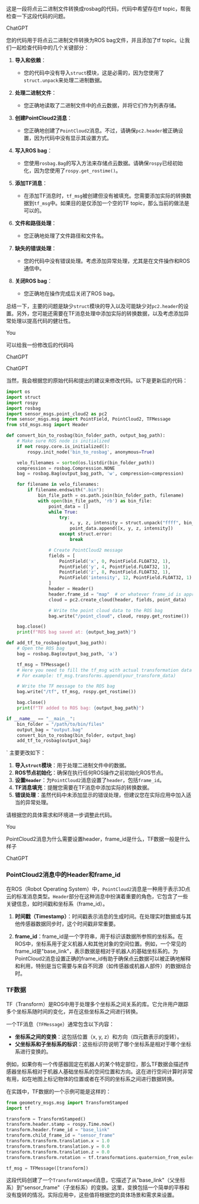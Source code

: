 这是一段将点云二进制文件转换成rosbag的代码，代码中希望存在tf topic，帮我检查一下这段代码的问题。

ChatGPT

您的代码用于将点云二进制文件转换为ROS bag文件，并且添加了tf topic。让我们一起检查代码中的几个关键部分：

1. **导入和依赖**：
    
    - 您的代码中没有导入`struct`模块，这是必需的，因为您使用了`struct.unpack`来处理二进制数据。
2. **处理二进制文件**：
    
    - 您正确地读取了二进制文件中的点云数据，并将它们作为列表存储。
3. **创建PointCloud2消息**：
    
    - 您正确地创建了`PointCloud2`消息。不过，请确保`pc2.header`被正确设置，因为代码中没有显示其设置方式。
4. **写入ROS bag**：
    
    - 您使用`rosbag.Bag`的写入方法来存储点云数据。请确保`rospy`已经初始化，因为您使用了`rospy.get_rostime()`。
5. **添加TF消息**：
    
    - 在添加TF消息时，`tf_msg`被创建但没有被填充。您需要添加实际的转换数据到`tf_msg`中。如果目的是仅添加一个空的TF topic，那么当前的做法是可以的。
6. **文件和路径处理**：
    
    - 您正确地处理了文件路径和文件名。
7. **缺失的错误处理**：
    
    - 您的代码中没有错误处理。考虑添加异常处理，尤其是在文件操作和ROS通信中。
8. **关闭ROS bag**：
    
    - 您正确地在操作完成后关闭了ROS bag。

总结一下，主要的问题是缺少`struct`模块的导入以及可能缺少对`pc2.header`的设置。另外，您可能还需要在TF消息处理中添加实际的转换数据，以及考虑添加异常处理以提高代码的健壮性。


You

可以给我一份修改后的代码吗

ChatGPT

ChatGPT

当然，我会根据您的原始代码和提出的建议来修改代码。以下是更新后的代码：

```python
import os
import struct
import rospy
import rosbag
import sensor_msgs.point_cloud2 as pc2
from sensor_msgs.msg import PointField, PointCloud2, TFMessage
from std_msgs.msg import Header

def convert_bin_to_rosbag(bin_folder_path, output_bag_path):
    # Make sure ROS node is initialized
    if not rospy.core.is_initialized():
        rospy.init_node('bin_to_rosbag', anonymous=True)

    velo_filenames = sorted(os.listdir(bin_folder_path))
    compression = rosbag.Compression.NONE
    bag = rosbag.Bag(output_bag_path, 'w', compression=compression)

    for filename in velo_filenames:
        if filename.endswith(".bin"):
            bin_file_path = os.path.join(bin_folder_path, filename)
            with open(bin_file_path, 'rb') as bin_file:
                point_data = []  
                while True:
                    try:
                        x, y, z, intensity = struct.unpack("ffff", bin_file.read(16))
                        point_data.append([x, y, z, intensity])
                    except struct.error:
                        break  

                # Create PointCloud2 message
                fields = [
                    PointField('x', 0, PointField.FLOAT32, 1),
                    PointField('y', 4, PointField.FLOAT32, 1),
                    PointField('z', 8, PointField.FLOAT32, 1),
                    PointField('intensity', 12, PointField.FLOAT32, 1)
                ]
                header = Header()
                header.frame_id = "map"  # or whatever frame_id is appropriate
                cloud = pc2.create_cloud(header, fields, point_data)

                # Write the point cloud data to the ROS bag
                bag.write("/point_cloud", cloud, rospy.get_rostime())

    bag.close()
    print(f"ROS bag saved at: {output_bag_path}")

def add_tf_to_rosbag(output_bag_path):
    # Open the ROS bag
    bag = rosbag.Bag(output_bag_path, 'a')

    tf_msg = TFMessage()
    # Here you need to fill the tf_msg with actual transformation data
    # For example: tf_msg.transforms.append(your_transform_data)

    # Write the TF message to the ROS bag
    bag.write("/tf", tf_msg, rospy.get_rostime())

    bag.close()
    print(f"TF added to ROS bag: {output_bag_path}")

if __name__ == "__main__":
    bin_folder = "/path/to/bin/files"
    output_bag = "output.bag"
    convert_bin_to_rosbag(bin_folder, output_bag)
    add_tf_to_rosbag(output_bag)

```
`
主要更改如下：

1. **导入`struct`模块**：用于处理二进制文件中的数据。
2. **ROS节点初始化**：确保在执行任何ROS操作之前初始化ROS节点。
3. **设置`Header`**：为`PointCloud2`消息设置了`header`，包括`frame_id`。
4. **TF消息填充**：提醒您需要在TF消息中添加实际的转换数据。
5. **错误处理**：虽然代码中未添加显示的错误处理，但建议您在实际应用中加入适当的异常处理。

请根据您的具体需求和环境进一步调整此代码。

You

PointCloud2消息为什么需要设置header，frame_id是什么，TF数据一般是什么样子

ChatGPT
### PointCloud2消息中的Header和frame_id

在ROS（Robot Operating System）中，`PointCloud2`消息是一种用于表示3D点云的标准消息类型。`Header`部分在这种消息中扮演着重要的角色，它包含了一些关键信息，如时间戳和坐标系（frame_id）。

1. **时间戳（Timestamp）**：时间戳表示消息的生成时间。在处理实时数据或与其他传感器数据同步时，这个时间戳非常重要。
    
2. **frame_id**：frame_id是一个字符串，用于标识该数据所参照的坐标系。在ROS中，坐标系用于定义机器人和其他对象的空间位置。例如，一个常见的frame_id是"base_link"，表示数据是相对于机器人的基础坐标系的。为PointCloud2消息设置正确的frame_id有助于确保点云数据可以被正确地解释和利用，特别是当它需要与来自不同源（如传感器或机器人部件）的数据结合时。
    
### TF数据

TF（Transform）是ROS中用于处理多个坐标系之间关系的库。它允许用户跟踪多个坐标系随时间的变化，并在这些坐标系之间进行转换。

一个TF消息（`TFMessage`）通常包含以下内容：

- **坐标系之间的变换**：这包括位置（x, y, z）和方向（四元数表示的旋转）。
- **父坐标系和子坐标系的标识**：这些标识符说明了哪个坐标系是相对于哪个坐标系进行变换的。

例如，如果你有一个传感器固定在机器人的某个特定部位，那么TF数据会描述传感器坐标系相对于机器人基础坐标系的空间位置和方向。这在进行空间计算时非常有用，如在地图上标记物体的位置或者在不同的坐标系之间进行数据转换。

在实践中，TF数据的一个示例可能是这样的：

```python
from geometry_msgs.msg import TransformStamped
import tf

transform = TransformStamped()
transform.header.stamp = rospy.Time.now()
transform.header.frame_id = "base_link"
transform.child_frame_id = "sensor_frame"
transform.transform.translation.x = 1.0
transform.transform.translation.y = 0.0
transform.transform.translation.z = 0.0
transform.transform.rotation = tf.transformations.quaternion_from_euler(0, 0, 0)

tf_msg = TFMessage([transform])

```
这段代码创建了一个`TransformStamped`消息，它描述了从"base_link"（父坐标系）到"sensor_frame"（子坐标系）的变换。这里，变换包括一个简单的平移和没有旋转的情况。实际应用中，这些值将根据您的具体场景和需求来设置。
